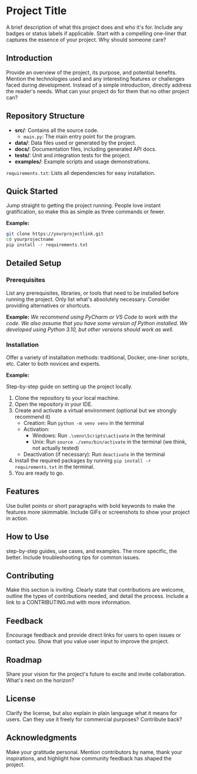 # Project Title

A brief description of what this project does and who it's for. Include any badges or status labels if applicable.
Start with a compelling one-liner that captures the essence of your project. Why should someone care?

## Introduction

Provide an overview of the project, its purpose, and potential benefits. Mention the technologies used and any interesting features or challenges faced during development.
Instead of a simple introduction, directly address the reader's needs. What can your project do for them that no other project can?

## Repository Structure

- **src/**: Contains all the source code.
  - `main.py`: The main entry point for the program.
- **data/**: Data files used or generated by the project.
- **docs/**: Documentation files, including generated API docs.
- **tests/**: Unit and integration tests for the project.
- **examples/**: Example scripts and usage demonstrations.

`requirements.txt`: Lists all dependencies for easy installation.

## Quick Started

Jump straight to getting the project running. People love instant gratification, so make this as simple as three commands or fewer.

**Example:**
```bash
git clone https://yourprojectlink.git
cd yourprojectname
pip install -r requirements.txt
```

## Detailed Setup

### Prerequisites

List any prerequisites, libraries, or tools that need to be installed before running the project.
Only list what's absolutely necessary. Consider providing alternatives or shortcuts.

**Example:**
*We recommend using PyCharm or VS Code to work with the code.*
*We also assume that you have some version of Python installed. We developed using Python 3.10, but other versions should work as well.*

### Installation

Offer a variety of installation methods: traditional, Docker, one-liner scripts, etc. Cater to both novices and experts.

**Example:**

Step-by-step guide on setting up the project locally.

1. Clone the repository to your local machine.
2. Open the repository in your IDE.
3. Create and activate a virtual environment (optional but we strongly recommend it)
    - Creation: Run `python -m venv venv` in the terminal
    - Activation: 
      - Windows: Run `.\venv\Scripts\activate` in the terminal
      - Unix: Run `source ./venv/bin/activate` in the terminal (we think, not actually tested)
    - Deactivation (if necessary): Run `deactivate` in the terminal
4. Install the required packages by running `pip install -r requirements.txt` in the terminal.
5. You are ready to go.



## Features

Use bullet points or short paragraphs with bold keywords to make the features more skimmable. Include GIFs or screenshots to show your project in action.

## How to Use

step-by-step guides, use cases, and examples. The more specific, the better. Include troubleshooting tips for common issues.

## Contributing

Make this section is inviting. Clearly state that contributions are welcome, outline the types of contributions needed, and detail the process. Include a link to a CONTRIBUTING.md with more information.

## Feedback

Encourage feedback and provide direct links for users to open issues or contact you. Show that you value user input to improve the project.

## Roadmap

Share your vision for the project's future to excite and invite collaboration. What's next on the horizon?

## License

Clarify the license, but also explain in plain language what it means for users. Can they use it freely for commercial purposes? Contribute back?

## Acknowledgments

Make your gratitude personal. Mention contributors by name, thank your inspirations, and highlight how community feedback has shaped the project.
